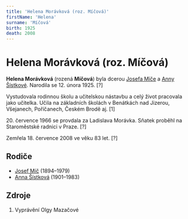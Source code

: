 ```yaml
---
title: 'Helena Morávková (roz. Míčová)'
firstName: 'Helena'
surname: 'Míčová'
birth: 1925
death: 2008
---
```


# Helena Morávková (roz. Míčová)

**Helena Morávková** (rozená **Míčová**) byla dcerou [Josefa Míče](mic-josef-1894.md) a [Anny Šístkové](sistkova-anna-1901.md). Narodila se 12. února 1925. \[?\]

Vystudovala rodinnou školu a učitelskou nástavbu a celý život pracovala jako učitelka. Učila na základních školách v Benátkách nad Jizerou, Všejanech, Poříčanech, Českém Brodě aj. \[1\]

20\. července 1966 se provdala za Ladislava Morávka. Sňatek proběhl na Staroměstské radnici v Praze. \[?\]

Zemřela 18. července 2008 ve věku 83 let. \[?\]


## Rodiče

- [Josef Míč](mic-josef-1894.md) (1894–1979)
- [Anna Šístková](sistkova-anna-1901.md) (1901–1983)


## Zdroje

1. Vyprávění Olgy Mazačové
